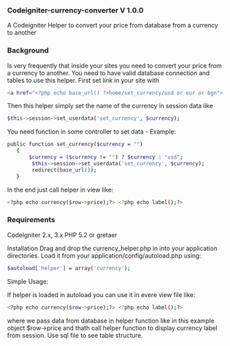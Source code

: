 ### Codeigniter-currency-converter V 1.0.0
A Codeigniter Helper to convert your price from database from a currency to another

### Background

Is very frequently that inside your sites you need to convert your price from a currency to another.
You need to have valid database connection and tables to use this helper.
First set link in your site with
```sh
<a href="<?php echo base_url() ?>home/set_currency/usd or eur or bgn">
```
Then this helper simply set the name of the currency in session data like
```sh
$this->session->set_userdata('set_currency', $currency);
```
You need function in some controller to set data - Example:
```sh
public function set_currency($currency = "")
   {
       $currency = ($currency != "") ? $currency : "usd";
        $this->session->set_userdata('set_currency', $currency);
        redirect(base_url());
   }
```
In the end just call helper in view like:
```sh
<?php echo currency($row->price);?> <?php echo label();?>
```
### Requirements

CodeIgniter 2.x, 3.x
PHP 5.2 or gretaer

Installation
Drag and drop the currency_helper.php in into your application directories. Load it from your application/config/autoload.php using:
```sh
$autoload['helper'] = array('currency');
```
Simple Usage:

If helper is loaded in autoload you can use it in evere view file like:
```sh
<?php echo currency($row->price);?> <?php echo label();?>
```
where we pass data from database in helper function like in this example object $row->price and <?php echo label();?> thath call helper function to display currency label from session. Use sql file to see table structure.

